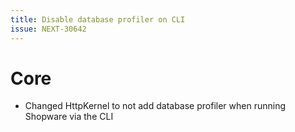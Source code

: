 ```yaml
---
title: Disable database profiler on CLI
issue: NEXT-30642
---
```

# Core
* Changed HttpKernel to not add database profiler when running Shopware via the CLI
